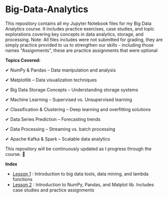 # Big-Data-Analytics
This repository contains all my Jupyter Notebook files for my Big Data Analytics course. It includes practice exercises, case studies, and topic explorations covering key concepts in data analytics, storage, and processing. Note: All files includes were not submitted for grading, they are simply practice provided to us to strengthen our skills - including those names "Assignments", these are practice assignments that were optional

**Topics Covered:**

✔ NumPy & Pandas – Data manipulation and analysis

✔ Matplotlib – Data visualization techniques

✔ Big Data Storage Concepts – Understanding storage systems

✔ Machine Learning – Supervised vs. Unsupervised learning

✔ Classification & Clustering – Deep learning and overfitting solutions

✔ Data Series Prediction – Forecasting trends

✔ Data Processing – Streaming vs. batch processing

✔ Apache Kafka & Spark – Scalable data analytics


This repository will be continuously updated as I progress through the course. 🚀


**Index**

- [Lesson 1](https://github.com/laurenrigante/Big-Data-Analytics/tree/main/LESSON%201) : Introduction to big data tools, data mining, and lambda functions
- [Lesson 2](https://github.com/laurenrigante/Big-Data-Analytics/tree/main/LESSON%202)   : Introduction to NumPy, Pandas, and Matplot lib. Includes case studies and practice assignments
